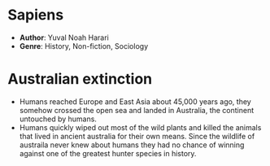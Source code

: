 # Sapiens
- **Author**: Yuval Noah Harari 
- **Genre**: History, Non-fiction, Sociology 

# Australian extinction
- Humans reached Europe and East Asia about 45,000 years ago, they somehow crossed the open sea and landed in Australia, the continent untouched by humans.
- Humans quickly wiped out most of the wild plants and killed the animals that lived in ancient australia for their own means. Since the wildlife of austraila never knew about humans they had no chance of winning against one of  the greatest hunter species in history.